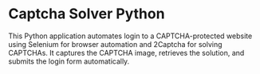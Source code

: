 # Captcha Solver Python
 This Python application automates login to a CAPTCHA-protected website using Selenium for browser automation and 2Captcha for solving CAPTCHAs. It captures the CAPTCHA image, retrieves the solution, and submits the login form automatically.
